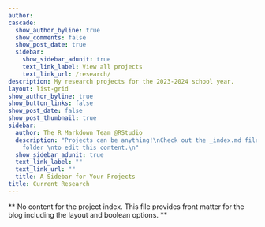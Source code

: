 ```yaml
---
author: 
cascade:
  show_author_byline: true
  show_comments: false
  show_post_date: true
  sidebar:
    show_sidebar_adunit: true
    text_link_label: View all projects
    text_link_url: /research/
description: My research projects for the 2023-2024 school year.  
layout: list-grid
show_author_byline: true
show_button_links: false
show_post_date: false
show_post_thumbnail: true
sidebar:
  author: The R Markdown Team @RStudio
  description: "Projects can be anything!\nCheck out the _index.md file in the /project
    folder \nto edit this content.\n"
  show_sidebar_adunit: true
  text_link_label: ""
  text_link_url: ""
  title: A Sidebar for Your Projects
title: Current Research
---
```


** No content for the project index. This file provides front matter for the blog including the layout and boolean options. **
